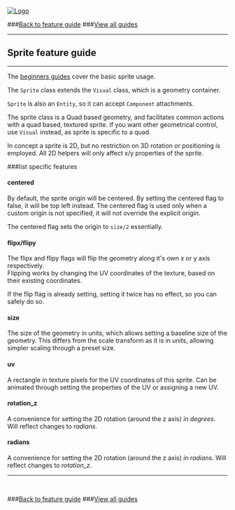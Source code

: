 
[![Logo](http://luxeengine.com/images/logo.png)](index.html)

###[Back to feature guide](guide.html#list)
###[View all guides](guide.html)

---
## Sprite feature guide
---

The [beginners guides](guide.html#beginnersguide) cover the basic sprite usage.

The `Sprite` class extends the `Visual` class, which is a geometry container.

`Sprite` is also an `Entity`, so it can accept `Component` attachments.

The sprite class is a Quad based geometry, and facilitates common actions with a quad based, textured sprite.
If you want other geometrical control, use `Visual` instead, as sprite is specific to a quad.

In concept a sprite is 2D, but no restriction on 3D rotation or positioning is employed. All 2D helpers will only affect x/y properties of the sprite.

###list specific features

#### centered

By default, the sprite origin will be centered. By setting the centered flag to false, it will be top left instead.
The centered flag is used only when a custom origin is not specified, it will not override the explicit origin.

The centered flag sets the origin to `size/2` essentially.

#### flipx/flipy

The flipx and flipy flags will flip the geometry along it's own x or y axis respectively.   
Flipping works by changing the UV coordinates of the texture, based on their existing coordinates.

If the flip flag is already setting, setting it twice has no effect, so you can safely do so.

#### size

The size of the geometry in units, which allows setting a baseline size of the geometry. This differs from the scale transform as it is in units, allowing simpler scaling through a preset size.

#### uv

A rectangle in texture pixels for the UV coordinates of this sprite. Can be animated through setting the properties of the UV or assigning a new UV.

#### rotation_z

A convenience for setting the 2D rotation (around the z axis) _in degrees_. Will reflect changes to _radians_.

#### radians

A convenience for setting the 2D rotation (around the z axis) _in radians_. Will reflect changes to _rotation_z_.




---

&nbsp;   

###[Back to feature guide](guide.html#list)
###[View all guides](guide.html)

&nbsp;   
&nbsp;   
&nbsp;   